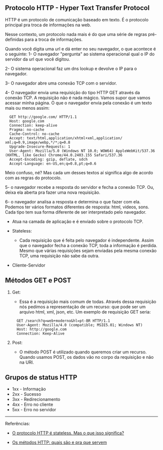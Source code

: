 ## Protocolo HTTP - Hyper Text Transfer Protocol

HTTP é um protocolo de comunicação baseado em texto. É o protocolo principal pra troca de informações na web.

Nesse contexto, um protocolo nada mais é do que uma série de regras pré-definidas para a troca de informações.

Quando você digita uma url e dá enter no seu navegador, o que acontece é o seguinte:
1- O navegador "pergunta" ao sistema operacional qual o IP do servidor da url que você digitou.

2- O sistema operacional faz um dns lookup e devolve o IP para o navegador.

3- O navegador abre uma conexão TCP com o servidor.

4- O navegador envia uma requisição do tipo HTTP GET através da conexão TCP. A requisição não é nada mágico.
Vamos supor que vamos acessar minha página. O que o navegador envia pela conexão é um texto mais ou menos assim:

```HTTP
  GET http://google.com/ HTTP/1.1
  Host: google.com
  Connection: keep-alive
  Pragma: no-cache
  Cache-Control: no-cache
  Accept: text/html,application/xhtml+xml,application/  xml;q=0.9,image/webp,*/*;q=0.8
  Upgrade-Insecure-Requests: 1
  User-Agent: Mozilla/5.0 (Windows NT 10.0; WOW64) AppleWebKit/537.36 (KHTML, like Gecko) Chrome/44.0.2403.155 Safari/537.36
  Accept-Encoding: gzip, deflate, sdch
  Accept-Language: en-US,en;q=0.8,pt;q=0.6
```

Meio confuso, né?
Mas cada um desses textos aí significa algo de acordo com as regras do protocolo.

5- o navegador recebe a resposta do servidor e fecha a conexão TCP. Ou, deixa ela aberta pra fazer uma nova requisição.

6- o navegador analisa a resposta e determina o que fazer com ela. Podemos ter vários formatos diferentes de resposta: html, videos, sons. Cada tipo tem sua forma diferente de ser interpretado pelo navegador.

- Atua na camada de aplicação e é enviado sobre o protocolo TCP.
- Stateless:

  - Cada requisição que é feita pelo navegador é independente. Assim que o navegador fecha a conexão TCP, toda a informação é perdida.
    Mesmo que várias requisições sejam enviadas pela mesma conexão TCP, uma requisição não sabe da outra.

- Cliente-Servidor

## Métodos GET e POST

1. Get:

   - Essa é a requisição mais comum de todas. Através dessa requisição nós pedimos a representação de um recurso: que pode ser um arquivo html, xml, json, etc.
     Um exemplo de requisição GET seria:

   ```
     GET /search?q=web+moderno&hl=pt-BR HTTP/1.1
     User-Agent: Mozilla/4.0 (compatible; MSIE5.01; Windows NT)
     Host: http://google.com
     Connection: Keep-Alive
   ```

2. Post:

   - O método POST é utilizado quando queremos criar um recurso. Quando usamos POST, os dados vão no corpo da requisição e não na URI.

## Grupos de status HTTP

- 1xx - Informação
- 2xx - Sucesso
- 3xx - Redirecionamento
- 4xx - Erro no cliente
- 5xx - Erro no servidor

<hr>

Referências:

- [O protocolo HTTP é stateless. Mas o que isso significa?](http://gabsferreira.com/o-protocolo-http-e-stateless-mas-o-que-isso-significa/)

- [Os métodos HTTP: quais são e pra que servem](http://gabsferreira.com/os-metodos-http-e-a-diferenca-entre-eles/)

